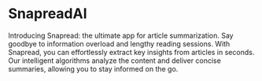 # SnapreadAI
Introducing Snapread: the ultimate app for article summarization. Say goodbye to information overload and lengthy reading sessions. With Snapread, you can effortlessly extract key insights from articles in seconds. Our intelligent algorithms analyze the content and deliver concise summaries, allowing you to stay informed on the go.
